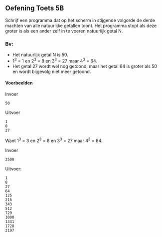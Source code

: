 ## Oefening Toets 5B
Schrijf een programma dat op het scherm in stijgende volgorde de derde machten van alle natuurlijke getallen toont. Het programma stopt als deze groter is als een ander zelf in te voeren natuurlijk getal N.

### Bv:
* Het natuurlijk getal N is 50.
* 1<sup>3</sup> = 1 en 2<sup>3</sup> = 8 en 3<sup>3</sup> = 27 maar 4<sup>3</sup> = 64. 
* Het getal 27 wordt wel nog getoond, maar het getal 64 is groter als 50 en wordt bijgevolg niet meer getoond.

#### Voorbeelden

Invoer 
```
50
```
Uitvoer
```
1
8
27
```

Want 1<sup>3</sup> = 3 en 2<sup>3</sup> = 8 en 3<sup>3</sup> = 27 maar 4<sup>3</sup> = 64.
 

Invoer 
```
2500
```

Uitvoer:
```
1
8
27
64
125
216
343
512
729
1000
1331
1728
2197
```



